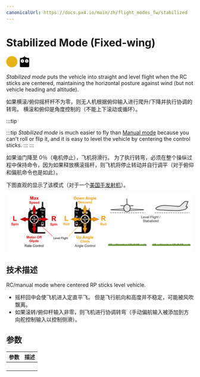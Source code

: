```yaml
---
canonicalUrl: https://docs.px4.io/main/zh/flight_modes_fw/stabilized
---
```


# Stabilized Mode (Fixed-wing)

[<img src="../../assets/site/difficulty_medium.png" title="中等飞行难度" width="30px" />](../getting_started/flight_modes.md#key_difficulty)&nbsp;[<img src="../../assets/site/remote_control.svg" title="需要手动或遥控控制" width="30px" />](../getting_started/flight_modes.md#key_manual)&nbsp;

*Stabilized mode*  puts the vehicle into straight and level flight when the RC sticks are centered, maintaining the horizontal posture against wind (but not vehicle heading and altitude).

如果横滚/俯仰摇杆杆不为零，则无人机根据俯仰输入进行爬升/下降并执行协调的转弯。 横滚和俯仰是角度控制的（不能上下滚动或循环）。

:::tip

:::tip
*Stabilized mode* is much easier to fly than [Manual mode](../flight_modes/manual_fw.md) because you can't roll or flip it, and it is easy to level the vehicle by centering the control sticks. :::
:::


如果油门降至 0％（电机停止），飞机将滑行。 为了执行转弯，必须在整个操纵过程中保持命令，因为如果释放横滚摇杆，则飞机将停止转动并自行调平（对于俯仰和偏航命令也是如此）。

下图直观的显示了该模式（对于一个[美国手发射机](../getting_started/rc_transmitter_receiver.md#transmitter_modes)）。

![FW Manual Flight](../../assets/flight_modes/manual_stabilized_FW.png)


## 技术描述

RC/manual mode where centered RP sticks level vehicle.
* 摇杆回中会使飞机进入定直平飞。 但是飞行航向和高度并不稳定，可能被风吹飘离。
* 如果滚转/俯仰杆输入非零，则飞机进行协调转弯（手动偏航输入被添加到方向舵控制输入以控制侧滑）。

## 参数

| 参数     | 描述 |
| ------ | -- |
| &nbsp; |    | 

<!-- this document needs to be extended -->
